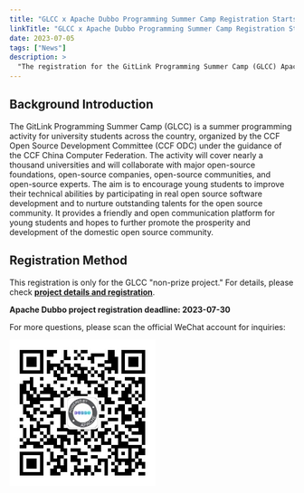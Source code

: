 ```yaml
---
title: "GLCC x Apache Dubbo Programming Summer Camp Registration Starts"
linkTitle: "GLCC x Apache Dubbo Programming Summer Camp Registration Starts"
date: 2023-07-05
tags: ["News"]
description: >
  "The registration for the GitLink Programming Summer Camp (GLCC) Apache Dubbo non-prize project is officially open!"
---
```


## Background Introduction
The GitLink Programming Summer Camp (GLCC) is a summer programming activity for university students across the country, organized by the CCF Open Source Development Committee (CCF ODC) under the guidance of the CCF China Computer Federation. The activity will cover nearly a thousand universities and will collaborate with major open-source foundations, open-source companies, open-source communities, and open-source experts. The aim is to encourage young students to improve their technical abilities by participating in real open source software development and to nurture outstanding talents for the open source community. It provides a friendly and open communication platform for young students and hopes to further promote the prosperity and development of the domestic open source community.

## Registration Method
This registration is only for the GLCC "non-prize project." For details, please check **<a href="https://www.gitlink.org.cn/glcc/freeproject" target="_blank">project details and registration</a>**.

**Apache Dubbo project registration deadline: 2023-07-30**

For more questions, please scan the official WeChat account for inquiries:

![wechat-account](/imgs/contacts/wechat-account.jpg)

